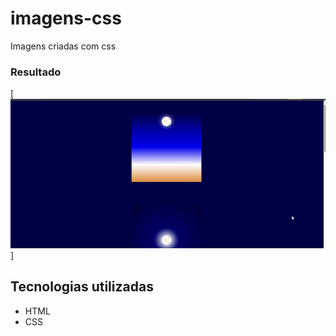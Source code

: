# imagens-css
Imagens criadas com css

### Resultado
[<img src="result/result.gif">]

## Tecnologias utilizadas

- HTML
- CSS
